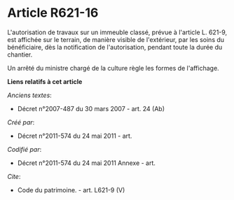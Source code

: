 # Article R621-16

L'autorisation de travaux sur un immeuble classé, prévue à l'article L. 621-9, est affichée sur le terrain, de manière
visible de l'extérieur, par les soins du bénéficiaire, dès la notification de l'autorisation, pendant toute la durée du
chantier.

Un arrêté du ministre chargé de la culture règle les formes de l'affichage.

**Liens relatifs à cet article**

_Anciens textes_:

  - Décret n°2007-487 du 30 mars 2007 - art. 24 (Ab)

_Créé par_:

  - Décret n°2011-574 du 24 mai 2011  - art.

_Codifié par_:

  - Décret n°2011-574 du 24 mai 2011 Annexe - art.

_Cite_:

  - Code du patrimoine. - art. L621-9 (V)
